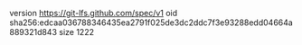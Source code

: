 version https://git-lfs.github.com/spec/v1
oid sha256:edcaa036788346435ea2791f025de3dc2ddc7f3e93288edd04664a889321d843
size 1222
